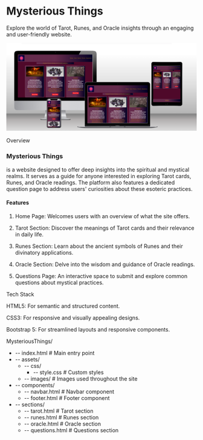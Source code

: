 # Mysterious Things

Explore the world of Tarot, Runes, and Oracle insights through an engaging and user-friendly website.


![a mockup of the homepage](assets/images/mockup.png "Homepage!")

Overview

### Mysterious Things
is a website designed to offer deep insights into the spiritual and mystical realms.
It serves as a guide for anyone interested in exploring Tarot cards, Runes, and Oracle readings.
The platform also features a dedicated question page to address users' curiosities about these esoteric practices.

#### Features

1. Home Page: Welcomes users with an overview of what the site offers.

2. Tarot Section: Discover the meanings of Tarot cards and their relevance in daily life.

3. Runes Section: Learn about the ancient symbols of Runes and their divinatory applications.

4. Oracle Section: Delve into the wisdom and guidance of Oracle readings.

5. Questions Page: An interactive space to submit and explore common questions about mystical practices.

Tech Stack

HTML5: For semantic and structured content.

CSS3: For responsive and visually appealing designs.

Bootstrap 5: For streamlined layouts and responsive components.

MysteriousThings/
* -- index.html            # Main entry point
* -- assets/
    * -- css/
        * -- style.css     # Custom styles
    * -- images/           # Images used throughout the site
* -- components/
    * -- navbar.html       # Navbar component
    * -- footer.html       # Footer component
* -- sections/
    * -- tarot.html        # Tarot section
    * -- runes.html        # Runes section
    * -- oracle.html       # Oracle section
    * -- questions.html    # Questions section